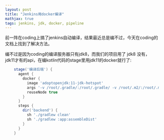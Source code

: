```yaml
---
layout: post
title: "Jenkins用docker编译"
mathjax: true
tags: jenkins, jdk, docker, pipeline
---
```


前一阵在coding上搞了jenkins自动编译，结果最近总是编不过，今天在coding的文档上找到了解决方法。

编不过是因为coding的编译服务器只有jdk8，而我们的项目用了 jdk8 没有，jdk11才有的api，在编kotlin代码的stage里用jdk11的docker就行了:

```groovy
    stage('编译后端') {
      agent {
        docker {
          image 'adoptopenjdk:11-jdk-hotspot'
          args '-v /root/.gradle/:/root/.gradle/ -v /root/.m2/:/root/.m2/'
          reuseNode true
        }
      }
      steps {
        dir('backend') {
          sh './gradlew clean'
          sh './gradlew :app:assembleDist'
        }
      }
    }
```